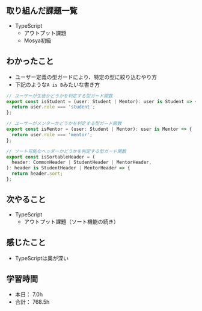## 取り組んだ課題一覧

- TypeScript
    - アウトプット課題
    - Mosya<TC>初級


## わかったこと
- ユーザー定義の型ガードにより、特定の型に絞り込むやり方
-  下記のような`A is B`みたいな書き方
```ts
// ユーザーが生徒かどうかを判定する型ガード関数
export const isStudent = (user: Student | Mentor): user is Student => {
  return user.role === 'student';
};

// ユーザーがメンターかどうかを判定する型ガード関数
export const isMentor = (user: Student | Mentor): user is Mentor => {
  return user.role === 'mentor';
};

// ソート可能なヘッダーかどうかを判定する型ガード関数
export const isSortableHeader = (
  header: CommonHeader | StudentHeader | MentorHeader,
): header is StudentHeader | MentorHeader => {
  return header.sort;
};

```


## 次やること
- TypeScript
  - アウトプット課題（ソート機能の続き）
## 感じたこと
- TypeScriptは奥が深い


## 学習時間

- 本日： 7.0h
- 合計： 768.5h